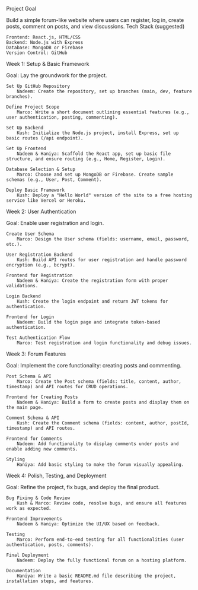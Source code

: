 Project Goal

Build a simple forum-like website where users can register, log in, create posts, comment on posts, and view discussions.
Tech Stack (suggested)

    Frontend: React.js, HTML/CSS
    Backend: Node.js with Express
    Database: MongoDB or Firebase
    Version Control: GitHub

Week 1: Setup & Basic Framework

Goal: Lay the groundwork for the project.

    Set Up GitHub Repository
        Nadeem: Create the repository, set up branches (main, dev, feature branches).

    Define Project Scope
        Marco: Write a short document outlining essential features (e.g., user authentication, posting, commenting).

    Set Up Backend
        Kush: Initialize the Node.js project, install Express, set up basic routes (/api endpoint).

    Set Up Frontend
        Nadeem & Haniya: Scaffold the React app, set up basic file structure, and ensure routing (e.g., Home, Register, Login).

    Database Selection & Setup
        Marco: Choose and set up MongoDB or Firebase. Create sample schemas (e.g., User, Post, Comment).

    Deploy Basic Framework
        Kush: Deploy a "Hello World" version of the site to a free hosting service like Vercel or Heroku.

Week 2: User Authentication

Goal: Enable user registration and login.

    Create User Schema
        Marco: Design the User schema (fields: username, email, password, etc.).

    User Registration Backend
        Kush: Build API routes for user registration and handle password encryption (e.g., bcrypt).

    Frontend for Registration
        Nadeem & Haniya: Create the registration form with proper validations.

    Login Backend
        Kush: Create the login endpoint and return JWT tokens for authentication.

    Frontend for Login
        Nadeem: Build the login page and integrate token-based authentication.

    Test Authentication Flow
        Marco: Test registration and login functionality and debug issues.

Week 3: Forum Features

Goal: Implement the core functionality: creating posts and commenting.

    Post Schema & API
        Marco: Create the Post schema (fields: title, content, author, timestamp) and API routes for CRUD operations.

    Frontend for Creating Posts
        Nadeem & Haniya: Build a form to create posts and display them on the main page.

    Comment Schema & API
        Kush: Create the Comment schema (fields: content, author, postId, timestamp) and API routes.

    Frontend for Comments
        Nadeem: Add functionality to display comments under posts and enable adding new comments.

    Styling
        Haniya: Add basic styling to make the forum visually appealing.

Week 4: Polish, Testing, and Deployment

Goal: Refine the project, fix bugs, and deploy the final product.

    Bug Fixing & Code Review
        Kush & Marco: Review code, resolve bugs, and ensure all features work as expected.

    Frontend Improvements
        Nadeem & Haniya: Optimize the UI/UX based on feedback.

    Testing
        Marco: Perform end-to-end testing for all functionalities (user authentication, posts, comments).

    Final Deployment
        Nadeem: Deploy the fully functional forum on a hosting platform.

    Documentation
        Haniya: Write a basic README.md file describing the project, installation steps, and features.

